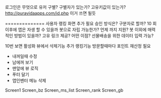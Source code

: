

로그인은 무엇으로 유저 구별? 구별자가 있는가?  고유키값이 있는가?  http://puravidaapps.com/id.php  이거 쓰면 될듯

==============
사용자 랭킹 화면 추가 필요
승인 방식은? 구분자로 할까?
10 회 이후에 앱은 자생 할 수 있을까
봇으로 자립 가능한가? 언제 까지 지원?
봇 이외에 매력적인 방법이 있을까? 고유 링크 제공? 어떤 이점?  선물배송을 위한 데이터 입력 가능?



10번 보면 활성화
뷰에서 삭제기능 추가
랭킹기능
방문할때마다 포인트 재산정 필요

- 내꺼일때 수정
- 남에꺼 보기
- 맨앞에 뷰 로직
- 푸터 달기
- 앱인벤터 메뉴 삭제


Screen1
Screen_bz
Screen_ms_list
Screen_rank
Screen_gb
